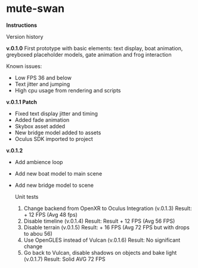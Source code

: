 # mute-swan

**Instructions**



Version history

**v.0.1.0**
First prototype with basic elements: text display, boat animation, greyboxed placeholder models, gate animation and frog interaction

Known issues:
- Low FPS 36 and below
- Text jitter and jumping
- High cpu usage from rendering and scripts

**v.0.1.1 Patch**
- Fixed text display jitter and timing
- Added fade animation
- Skybox asset added
- New bridge model added to assets
- Oculus SDK imported to project

**v.0.1.2**
- Add ambience loop
- Add new boat model to main scene
- Add new bridge model to scene

  Unit tests
  1. Change backend from OpenXR to Oculus Integration (v.0.1.3) Result: + 12 FPS (Avg 48 fps)
  2. Disable timeline (v.0.1.4) Result: Result + 12 FPS (Avg 56 FPS)
  3. Disable terrain (v.0.1.5) Result: + 16 FPS (Avg 72 FPS but with drops to abou 56)
  4. Use OpenGLES instead of Vulcan (v.0.1.6) Result: No significant change
  5. Go back to Vulcan, disable shadows on objects and bake light (v.0.1.7) Result: Solid AVG 72 FPS
